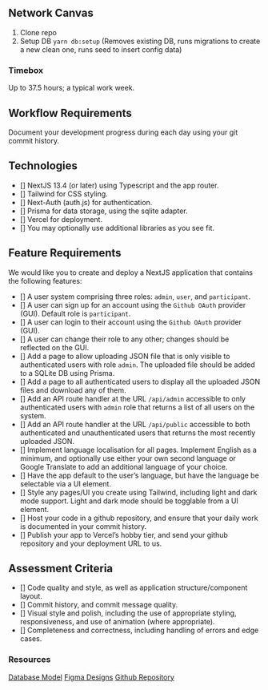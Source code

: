 ## Network Canvas

1. Clone repo
2. Setup DB `yarn db:setup` (Removes existing DB, runs migrations to create a new clean one, runs seed to insert config data)


### Timebox
Up to 37.5 hours; a typical work week.

## Workflow Requirements
Document your development progress during each day using your git commit history.

## Technologies
- [] NextJS 13.4 (or later) using Typescript and the app router.
- [] Tailwind for CSS styling.
- [] Next-Auth (auth.js) for authentication.
- [] Prisma for data storage, using the sqlite adapter.
- [] Vercel for deployment.
- [] You may optionally use additional libraries as you see fit.

## Feature Requirements
We would like you to create and deploy a NextJS application that contains the following features:
- [] A user system comprising three roles: `admin`, `user`, and `participant`.
- [] A user can sign up for an account using the `Github OAuth` provider (GUI). Default role is `participant`.
- [] A user can login to their account using the `Github OAuth` provider (GUI).
- [] A user can change their role to any other; changes should be reflected on the GUI.
- [] Add a page to allow uploading JSON file that is only visible to authenticated users with role `admin`. The uploaded file should be added to a SQLite DB using Prisma.
- [] Add a page to all authenticated users to display all the uploaded JSON files and download any of them.
- [] Add an API route handler at the URL `/api/admin` accessible to only authenticated users with `admin` role  that returns a list of all users on the system.
- [] Add an API route handler at the URL `/api/public` accessible to both authenticated and unauthenticated users that returns the most recently uploaded JSON.
- [] Implement language localisation for all pages. Implement English as a minimum, and optionally use either your own second language or Google Translate to add an additional language of your choice.
- [] Have the app default to the user’s language, but have the language be selectable via a UI element.
- [] Style any pages/UI you create using Tailwind, including light and dark mode support. Light and dark mode should be togglable from a UI element.
- [] Host your code in a github repository, and ensure that your daily work is documented in your commit history.
- [] Publish your app to Vercel’s hobby tier, and send your github repository and your deployment URL to us.

## Assessment Criteria
- [] Code quality and style, as well as application structure/component layout.
- [] Commit history, and commit message quality.
- [] Visual style and polish, including the use of appropriate styling, responsiveness, and use of animation (where appropriate).
- [] Completeness and correctness, including handling of errors and edge cases.

### Resources
[Database Model](https://dbdiagram.io/d/64b4f52502bd1c4a5e2f5293)
[Figma Designs](https://www.figma.com/file/mPcdodZa5etVOdpop3vHWd/Network-Canvas?type=design&node-id=0%3A1&mode=design&t=JQrG2DCQQptKb4na-1)
[Github Repository](https://github.com/SrMoffat/network-canvas)
